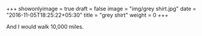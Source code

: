 +++
showonlyimage = true
draft = false
image = "img/grey shirt.jpg"
date = "2016-11-05T18:25:22+05:30"
title = "grey shirt"
weight = 0
+++

And I would walk 10,000 miles.

